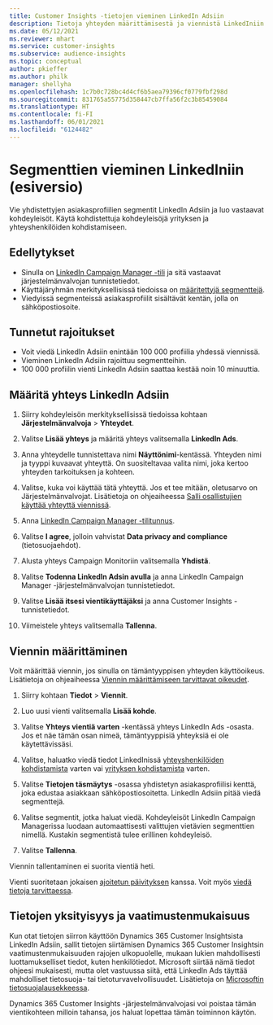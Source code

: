 ```yaml
---
title: Customer Insights -tietojen vieminen LinkedIn Adsiin
description: Tietoja yhteyden määrittämisestä ja viennistä LinkedIniin.
ms.date: 05/12/2021
ms.reviewer: mhart
ms.service: customer-insights
ms.subservice: audience-insights
ms.topic: conceptual
author: pkieffer
ms.author: philk
manager: shellyha
ms.openlocfilehash: 1c7b0c728bc4d4cf6b5aea79396cf0779fbf298d
ms.sourcegitcommit: 831765a55775d358447cb7ffa56f2c3b85459084
ms.translationtype: HT
ms.contentlocale: fi-FI
ms.lasthandoff: 06/01/2021
ms.locfileid: "6124482"
---
```

# <a name="export-segments-to-linkedin-ads-preview"></a>Segmenttien vieminen LinkedIniin (esiversio)

Vie yhdistettyjen asiakasprofiilien segmentit LinkedIn Adsiin ja luo vastaavat kohdeyleisöt. Käytä kohdistettuja kohdeyleisöjä yrityksen ja yhteyshenkilöiden kohdistamiseen.

## <a name="prerequisites"></a>Edellytykset

-   Sinulla on [LinkedIn Campaign Manager -tili](https://business.linkedin.com/marketing-solutions/ads) ja sitä vastaavat järjestelmänvalvojan tunnistetiedot.
-   Käyttäjäryhmän merkityksellisissä tiedoissa on [määritettyjä segmenttejä](segments.md).
-   Viedyissä segmenteissä asiakasprofiilit sisältävät kentän, jolla on sähköpostiosoite.

## <a name="known-limitations"></a>Tunnetut rajoitukset

- Voit viedä LinkedIn Adsiin enintään 100 000 profiilia yhdessä viennissä.
- Vieminen LinkedIn Adsiin rajoittuu segmentteihin.
- 100 000 profiilin vienti LinkedIn Adsiin saattaa kestää noin 10 minuuttia. 

## <a name="set-up-the-connection-to-linkedin-ads"></a>Määritä yhteys LinkedIn Adsiin

1. Siirry kohdeyleisön merkityksellisissä tiedoissa kohtaan **Järjestelmänvalvoja** > **Yhteydet**.

1. Valitse **Lisää yhteys** ja määritä yhteys valitsemalla **LinkedIn Ads**.

1. Anna yhteydelle tunnistettava nimi **Näyttönimi**-kentässä. Yhteyden nimi ja tyyppi kuvaavat yhteyttä. On suositeltavaa valita nimi, joka kertoo yhteyden tarkoituksen ja kohteen.

1. Valitse, kuka voi käyttää tätä yhteyttä. Jos et tee mitään, oletusarvo on Järjestelmänvalvojat. Lisätietoja on ohjeaiheessa [Salli osallistujien käyttää yhteyttä viennissä](connections.md#allow-contributors-to-use-a-connection-for-exports).

1. Anna [LinkedIn Campaign Manager -tilitunnus](https://www.linkedin.com/help/lms/answer/a424270).

1. Valitse **I agree**, jolloin vahvistat **Data privacy and compliance** (tietosuojaehdot).

1. Alusta yhteys Campaign Monitoriin valitsemalla **Yhdistä**.

1. Valitse **Todenna LinkedIn Adsin avulla** ja anna LinkedIn Campaign Manager -järjestelmänvalvojan tunnistetiedot.

1. Valitse **Lisää itsesi vientikäyttäjäksi** ja anna Customer Insights -tunnistetiedot.

1. Viimeistele yhteys valitsemalla **Tallenna**.

## <a name="configure-an-export"></a>Viennin määrittäminen

Voit määrittää viennin, jos sinulla on tämäntyyppisen yhteyden käyttöoikeus. Lisätietoja on ohjeaiheessa [Viennin määrittämiseen tarvittavat oikeudet](export-destinations.md#set-up-a-new-export).

1. Siirry kohtaan **Tiedot** > **Viennit**.

1. Luo uusi vienti valitsemalla **Lisää kohde**.

1. Valitse **Yhteys vientiä varten** -kentässä yhteys LinkedIn Ads -osasta. Jos et näe tämän osan nimeä, tämäntyyppisiä yhteyksiä ei ole käytettävissäsi.

1. Valitse, haluatko viedä tiedot LinkedInissä [yhteyshenkilöiden kohdistamista](https://business.linkedin.com/marketing-solutions/ad-targeting/contact-targeting) varten vai [yrityksen kohdistamista](https://business.linkedin.com/marketing-solutions/ad-targeting/account-targeting) varten. 

1. Valitse **Tietojen täsmäytys** -osassa yhdistetyn asiakasprofiilisi kenttä, joka edustaa asiakkaan sähköpostiosoitetta. LinkedIn Adsiin pitää viedä segmenttejä.

1. Valitse segmentit, jotka haluat viedä. Kohdeyleisöt LinkedIn Campaign Managerissa luodaan automaattisesti valittujen vietävien segmenttien nimellä. Kustakin segmentistä tulee erillinen kohdeyleisö. 

1. Valitse **Tallenna**.

Viennin tallentaminen ei suorita vientiä heti.

Vienti suoritetaan jokaisen [ajoitetun päivityksen](system.md#schedule-tab) kanssa. Voit myös [viedä tietoja tarvittaessa](export-destinations.md#run-exports-on-demand). 


## <a name="data-privacy-and-compliance"></a>Tietojen yksityisyys ja vaatimustenmukaisuus

Kun otat tietojen siirron käyttöön Dynamics 365 Customer Insightsista LinkedIn Adsiin, sallit tietojen siirtämisen Dynamics 365 Customer Insightsin vaatimustenmukaisuuden rajojen ulkopuolelle, mukaan lukien mahdollisesti luottamukselliset tiedot, kuten henkilötiedot. Microsoft siirtää nämä tiedot ohjeesi mukaisesti, mutta olet vastuussa siitä, että LinkedIn Ads täyttää mahdolliset tietosuoja- tai tietoturvavelvollisuudet. Lisätietoja on [Microsoftin tietosuojalausekkeessa](https://go.microsoft.com/fwlink/?linkid=396732).

Dynamics 365 Customer Insights -järjestelmänvalvojasi voi poistaa tämän vientikohteen milloin tahansa, jos haluat lopettaa tämän toiminnon käytön.
